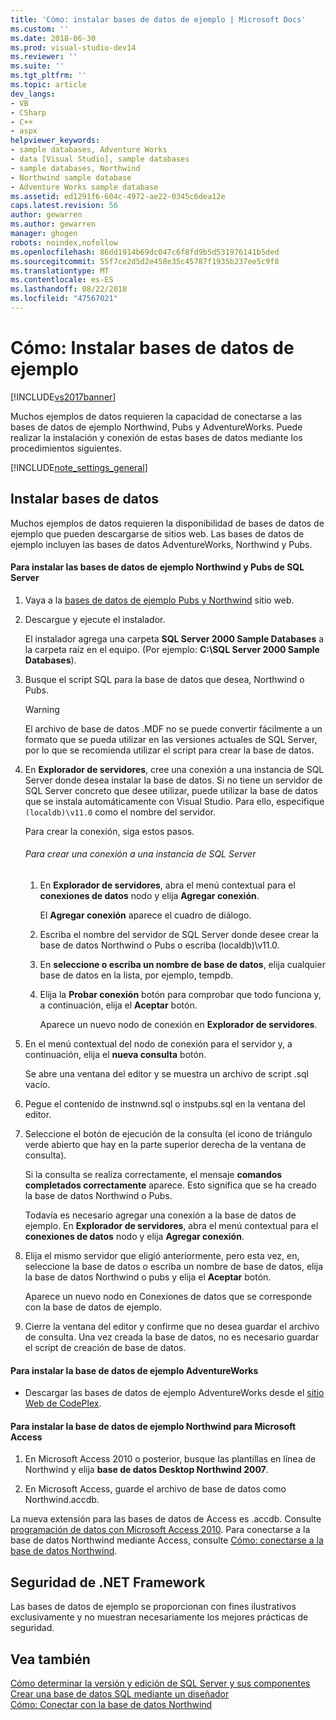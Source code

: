 ```yaml
---
title: 'Cómo: instalar bases de datos de ejemplo | Microsoft Docs'
ms.custom: ''
ms.date: 2018-06-30
ms.prod: visual-studio-dev14
ms.reviewer: ''
ms.suite: ''
ms.tgt_pltfrm: ''
ms.topic: article
dev_langs:
- VB
- CSharp
- C++
- aspx
helpviewer_keywords:
- sample databases, Adventure Works
- data [Visual Studio], sample databases
- sample databases, Northwind
- Northwind sample database
- Adventure Works sample database
ms.assetid: ed1291f6-604c-4972-ae22-0345c6dea12e
caps.latest.revision: 56
author: gewarren
ms.author: gewarren
manager: ghogen
robots: noindex,nofollow
ms.openlocfilehash: 86dd1914b69dc047c6f8fd9b5d531976141b5ded
ms.sourcegitcommit: 55f7ce2d5d2e458e35c45787f1935b237ee5c9f8
ms.translationtype: MT
ms.contentlocale: es-ES
ms.lasthandoff: 08/22/2018
ms.locfileid: "47567021"
---
```

# <a name="how-to-install-sample-databases"></a>Cómo: Instalar bases de datos de ejemplo
[!INCLUDE[vs2017banner](../includes/vs2017banner.md)]

Muchos ejemplos de datos requieren la capacidad de conectarse a las bases de datos de ejemplo Northwind, Pubs y AdventureWorks. Puede realizar la instalación y conexión de estas bases de datos mediante los procedimientos siguientes.  
  
 [!INCLUDE[note_settings_general](../includes/note-settings-general-md.md)]  
  
## <a name="installing-databases"></a>Instalar bases de datos  
 Muchos ejemplos de datos requieren la disponibilidad de bases de datos de ejemplo que pueden descargarse de sitios web. Las bases de datos de ejemplo incluyen las bases de datos AdventureWorks, Northwind y Pubs.  
  
#### <a name="to-install-the-northwind-and-pubs-sample-databases-for-sql-server"></a>Para instalar las bases de datos de ejemplo Northwind y Pubs de SQL Server  
  
1.  Vaya a la [bases de datos de ejemplo Pubs y Northwind](http://go.microsoft.com/fwlink?linkid=64296) sitio web.  
  
2.  Descargue y ejecute el instalador.  
  
     El instalador agrega una carpeta **SQL Server 2000 Sample Databases** a la carpeta raíz en el equipo. (Por ejemplo: **C:\SQL Server 2000 Sample Databases**).  
  
3.  Busque el script SQL para la base de datos que desea, Northwind o Pubs.  
  
    > [!WARNING]
    >  El archivo de base de datos .MDF no se puede convertir fácilmente a un formato que se pueda utilizar en las versiones actuales de SQL Server, por lo que se recomienda utilizar el script para crear la base de datos.  
  
4.  En **Explorador de servidores**, cree una conexión a una instancia de SQL Server donde desea instalar la base de datos. Si no tiene un servidor de SQL Server concreto que desee utilizar, puede utilizar la base de datos que se instala automáticamente con Visual Studio. Para ello, especifique `(localdb)\v11.0` como el nombre del servidor.  
  
     Para crear la conexión, siga estos pasos.  
  
    ###### <a name="to-create-a-connection-to-an-instance-of-sql-server"></a>Para crear una conexión a una instancia de SQL Server  
  
    1.  En **Explorador de servidores**, abra el menú contextual para el **conexiones de datos** nodo y elija **Agregar conexión**.  
  
         El **Agregar conexión** aparece el cuadro de diálogo.  
  
    2.  Escriba el nombre del servidor de SQL Server donde desee crear la base de datos Northwind o Pubs o escriba (localdb)\v11.0.  
  
    3.  En **seleccione o escriba un nombre de base de datos**, elija cualquier base de datos en la lista, por ejemplo, tempdb.  
  
    4.  Elija la **Probar conexión** botón para comprobar que todo funciona y, a continuación, elija el **Aceptar** botón.  
  
         Aparece un nuevo nodo de conexión en **Explorador de servidores**.  
  
5.  En el menú contextual del nodo de conexión para el servidor y, a continuación, elija el **nueva consulta** botón.  
  
     Se abre una ventana del editor y se muestra un archivo de script .sql vacío.  
  
6.  Pegue el contenido de instnwnd.sql o instpubs.sql en la ventana del editor.  
  
7.  Seleccione el botón de ejecución de la consulta (el icono de triángulo verde abierto que hay en la parte superior derecha de la ventana de consulta).  
  
     Si la consulta se realiza correctamente, el mensaje **comandos completados correctamente** aparece. Esto significa que se ha creado la base de datos Northwind o Pubs.  
  
     Todavía es necesario agregar una conexión a la base de datos de ejemplo. En **Explorador de servidores**, abra el menú contextual para el **conexiones de datos** nodo y elija **Agregar conexión**.  
  
8.  Elija el mismo servidor que eligió anteriormente, pero esta vez, en, seleccione la base de datos o escriba un nombre de base de datos, elija la base de datos Northwind o pubs y elija el **Aceptar** botón.  
  
     Aparece un nuevo nodo en Conexiones de datos que se corresponde con la base de datos de ejemplo.  
  
9. Cierre la ventana del editor y confirme que no desea guardar el archivo de consulta. Una vez creada la base de datos, no es necesario guardar el script de creación de base de datos.  
  
#### <a name="to-install-the-adventureworks-sample-databases"></a>Para instalar la base de datos de ejemplo AdventureWorks  
  
-   Descargar las bases de datos de ejemplo AdventureWorks desde el [sitio Web de CodePlex](http://go.microsoft.com/fwlink/?linkid=87843).  
  
#### <a name="to-install-the-northwind-sample-database-for-microsoft-access"></a>Para instalar la base de datos de ejemplo Northwind para Microsoft Access  
  
1.  En Microsoft Access 2010 o posterior, busque las plantillas en línea de Northwind y elija **base de datos Desktop Northwind 2007**.  
  
2.  En Microsoft Access, guarde el archivo de base de datos como Northwind.accdb.  
  
 La nueva extensión para las bases de datos de Access es .accdb. Consulte [programación de datos con Microsoft Access 2010](http://msdn.microsoft.com/library/office/ff965871.aspx). Para conectarse a la base de datos Northwind mediante Access, consulte [Cómo: conectarse a la base de datos Northwind](../data-tools/how-to-connect-to-the-northwind-database.md).  
  
## <a name="net-framework-security"></a>Seguridad de .NET Framework  
 Las bases de datos de ejemplo se proporcionan con fines ilustrativos exclusivamente y no muestran necesariamente los mejores prácticas de seguridad.  
  
## <a name="see-also"></a>Vea también  
 [Cómo determinar la versión y edición de SQL Server y sus componentes](http://support.microsoft.com/kb/321185)   
 [Crear una base de datos SQL mediante un diseñador](../data-tools/create-a-sql-database-by-using-a-designer.md)   
 [Cómo: Conectar con la base de datos Northwind](../data-tools/how-to-connect-to-the-northwind-database.md)